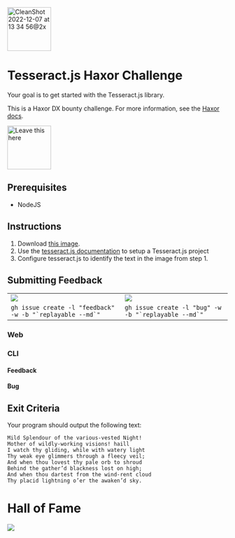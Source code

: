 <img height="100" alt="CleanShot 2022-12-07 at 13 34 56@2x" src="https://user-images.githubusercontent.com/318295/206278452-7823741a-8910-4c4c-8e9b-693cd1141052.png">

# Tesseract.js Haxor Challenge

Your goal is to get started with the Tesseract.js library. 

This is a Haxor DX bounty challenge. For more information, see the [Haxor docs](https://github.com/haxordx/challenges).

<a href="https://github.com/haxordx/challenges"><img src="https://user-images.githubusercontent.com/318295/206277369-fc07ee13-452b-41da-abbc-c8a871e15216.png" width="100" alt="Leave this here" /></a>

## Prerequisites

- NodeJS

## Instructions

1. Download [this image](https://i.imgur.com/EAREK9a.png).
2. Use the [tesseract.js documentation](https://github.com/naptha/tesseract.js#tesseractjs) to setup a Tesseract.js project
3. Configure tesseract.js to identify the text in the image from step 1.

## Submitting Feedback

<table>
 <tr>
   <td>
     <a href="https://github.com/haxordx/haxor-challenge-example/issues/new?labels=feedback"><img src="https://user-images.githubusercontent.com/318295/206285125-c33c7ca5-2359-428a-9e18-6a67b4ecf72e.png" /></a>
   </td>
   <td>
     <a href="https://github.com/haxordx/haxor-challenge-example/issues/new?labels=feedback"><img src="https://user-images.githubusercontent.com/318295/206284485-976ecd81-3d08-41a8-93ca-d6e940583a7c.png" /></a>
   </td>
 </tr>
  
 <tr>
   <td>
     <code>gh issue create -l "feedback" -w -b "`replayable --md`"</code>
   </td>
   <td>
     <code>gh issue create -l "bug" -w -b "`replayable --md`"</code>
   </td>
  </tr> 
</table>

### Web

### CLI

#### Feedback

#### Bug

## Exit Criteria

Your program should output the following text:

```
Mild Splendour of the various-vested Night!
Mother of wildly-working visions! haill
I watch thy gliding, while with watery light
Thy weak eye glimmers through a fleecy veil;
And when thou lovest thy pale orb to shroud
Behind the gather’d blackness lost on high;
And when thou dartest from the wind-rent cloud
Thy placid lightning o’er the awaken’d sky.
```

# Hall of Fame

<a href="https://github.com/haxordx/haxor-challenge-template/graphs/contributors">
  <img src="https://contrib.rocks/image?repo=haxordx/haxor-challenge-template" />
</a>

